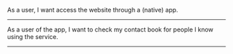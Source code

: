 As a user, I want access the website through a (native) app.

---

As a user of the app, I want to check my contact book for people I know using
the service.

---
